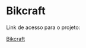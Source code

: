 # Bikcraft

Link de acesso para o projeto:

<a href="https://storied-sundae-83abfd.netlify.app" target="_blank">Bikcraft</a>
